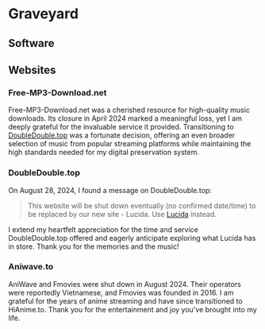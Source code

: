 # Graveyard

## Software

## Websites

### Free-MP3-Download.net

Free-MP3-Download.net was a cherished resource for high-quality music downloads. Its closure in April 2024 marked a meaningful loss, yet I am deeply grateful for the invaluable service it provided. Transitioning to [DoubleDouble.top](https://doubledouble.top/) was a fortunate decision, offering an even broader selection of music from popular streaming platforms while maintaining the high standards needed for my digital preservation system.

### DoubleDouble.top

On August 28, 2024, I found a message on DoubleDouble.top:

> This website will be shut down eventually (no confirmed date/time) to be replaced by our new site - Lucida. Use [Lucida](https://lucida.to/) instead.

I extend my heartfelt appreciation for the time and service DoubleDouble.top offered and eagerly anticipate exploring what Lucida has in store. Thank you for the memories and the music!

### Aniwave.to

AniWave and Fmovies were shut down in August 2024. Their operators were reportedly Vietnamese, and Fmovies was founded in 2016. I am grateful for the years of anime streaming and have since transitioned to HiAnime.to. Thank you for the entertainment and joy you've brought into my life.

